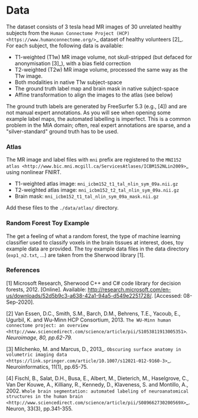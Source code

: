 # Data

The dataset consists of 3 tesla head MR images of 30 unrelated healthy subjects from the `Human Connectome Project (HCP) <https://www.humanconnectome.org/>`\_ dataset of healthy volunteers \[2]\_. For each subject, the following data is available:

* T1-weighted (T1w) MR image volume, not skull-stripped (but defaced for anonymisation \[3]\_), with a bias field correction
* T2-weighted (T2w) MR image volume, processed the same way as the T1w image.
* Both modalities in native T1w subject-space
* The ground truth label map and brain mask in native subject-space
* Affine transformation to align the images to the atlas (see below)

The ground truth labels are generated by FreeSurfer 5.3 (e.g., \[4]) and are not manual expert annotations. As you will see when opening some example label maps, the automated labelling is imperfect. This is a common problem in the MIA domain; often, real expert annotations are sparse, and a "silver-standard" ground truth has to be used.

### Atlas

The MR image and label files with `mni` prefix are registered to the `MNI152 atlas <http://www.bic.mni.mcgill.ca/ServicesAtlases/ICBM152NLin2009>`\_ using nonlinear FNIRT.

* T1-weighted atlas image: `mni_icbm152_t1_tal_nlin_sym_09a.nii.gz`
* T2-weighted atlas image: `mni_icbm152_t2_tal_nlin_sym_09a.nii.gz`
* Brain mask: `mni_icbm152_t1_tal_nlin_sym_09a_mask.nii.gz`

Add these files to the `./data/atlas/` directory.

### Random Forest Toy Example

The get a feeling of what a random forest, the type of machine learning classifier used to classify voxels in the brain tissues at interest, does, toy example data are provided. The toy example data files in the data directory (`exp1_n2.txt`, ...) are taken from the Sherwood library \[1].

### References

\[1] Microsoft Research, Sherwood C++ and C# code library for decision forests, 2012. \[Online]. Available: http://research.microsoft.com/en-us/downloads/52d5b9c3-a638-42a1-94a5-d549e2251728/. \[Accessed: 08-Sep-2020].&#x20;

\[2] Van Essen, D.C., Smith, S.M., Barch, D.M., Behrens, T.E., Yacoub, E., Ugurbil, K. and Wu-Minn HCP Consortium, 2013. `The WU-Minn human connectome project: an overview <http://www.sciencedirect.com/science/article/pii/S1053811913005351>`_. Neuroimage, 80, pp.62-79._&#x20;

\[3] Milchenko, M. and Marcus, D., 2013_. `Obscuring surface anatomy in volumetric imaging data <https://link.springer.com/article/10.1007/s12021-012-9160-3>`_. Neuroinformatics, 11(1), pp.65-75.&#x20;

\[4] Fischl, B., Salat, D.H., Busa, E., Albert, M., Dieterich, M., Haselgrove, C., Van Der Kouwe, A., Killiany, R., Kennedy, D., Klaveness, S. and Montillo, A., 2002. `Whole brain segmentation: automated labeling of neuroanatomical structures in the human brain <http://www.sciencedirect.com/science/article/pii/S089662730200569X>`\_. Neuron, 33(3), pp.341-355.
